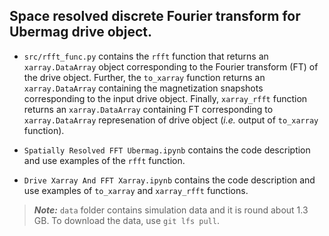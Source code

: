 ## Space resolved discrete Fourier transform for Ubermag drive object.
- `src/rfft_func.py` contains the `rfft` function that returns an `xarray.DataArray` object corresponding to the Fourier transform (FT) of the drive object. Further, the `to_xarray` function returns an `xarray.DataArray` containing the magnetization snapshots corresponding to the input drive object. Finally, `xarray_rfft` function returns an `xarray.DataArray` containing FT corresponding to `xarray.DataArray` represenation of drive object (*i.e.* output of `to_xarray` function).

- `Spatially Resolved FFT Ubermag.ipynb` contains the code description and use examples of the `rfft` function.

- `Drive Xarray And FFT Xarray.ipynb` contains the code description and use examples of `to_xarray` and `xarray_rfft` functions.

> **_Note:_** `data` folder contains simulation data and it is round about 1.3 GB. To download the data, use `git lfs pull`.
